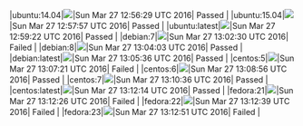 |ubuntu:14.04|![](https://cdn.rawgit.com/Neilpang/letest/master/status/ubuntu-14.04.svg?1459083389)|Sun Mar 27 12:56:29 UTC 2016| Passed |
|ubuntu:15.04|![](https://cdn.rawgit.com/Neilpang/letest/master/status/ubuntu-15.04.svg?1459083477)|Sun Mar 27 12:57:57 UTC 2016| Passed |
|ubuntu:latest|![](https://cdn.rawgit.com/Neilpang/letest/master/status/ubuntu-latest.svg?1459083562)|Sun Mar 27 12:59:22 UTC 2016| Passed |
|debian:7|![](https://cdn.rawgit.com/Neilpang/letest/master/status/debian-7.svg?1459083750)|Sun Mar 27 13:02:30 UTC 2016| Failed |
|debian:8|![](https://cdn.rawgit.com/Neilpang/letest/master/status/debian-8.svg?1459083843)|Sun Mar 27 13:04:03 UTC 2016| Passed |
|debian:latest|![](https://cdn.rawgit.com/Neilpang/letest/master/status/debian-latest.svg?1459083936)|Sun Mar 27 13:05:36 UTC 2016| Passed |
|centos:5|![](https://cdn.rawgit.com/Neilpang/letest/master/status/centos-5.svg?1459084041)|Sun Mar 27 13:07:21 UTC 2016| Failed |
|centos:6|![](https://cdn.rawgit.com/Neilpang/letest/master/status/centos-6.svg?1459084136)|Sun Mar 27 13:08:56 UTC 2016| Passed |
|centos:7|![](https://cdn.rawgit.com/Neilpang/letest/master/status/centos-7.svg?1459084236)|Sun Mar 27 13:10:36 UTC 2016| Passed |
|centos:latest|![](https://cdn.rawgit.com/Neilpang/letest/master/status/centos-latest.svg?1459084334)|Sun Mar 27 13:12:14 UTC 2016| Passed |
|fedora:21|![](https://cdn.rawgit.com/Neilpang/letest/master/status/fedora-21.svg?1459084346)|Sun Mar 27 13:12:26 UTC 2016| Failed |
|fedora:22|![](https://cdn.rawgit.com/Neilpang/letest/master/status/fedora-22.svg?1459084359)|Sun Mar 27 13:12:39 UTC 2016| Failed |
|fedora:23|![](https://cdn.rawgit.com/Neilpang/letest/master/status/fedora-23.svg?1459084371)|Sun Mar 27 13:12:51 UTC 2016| Failed |
